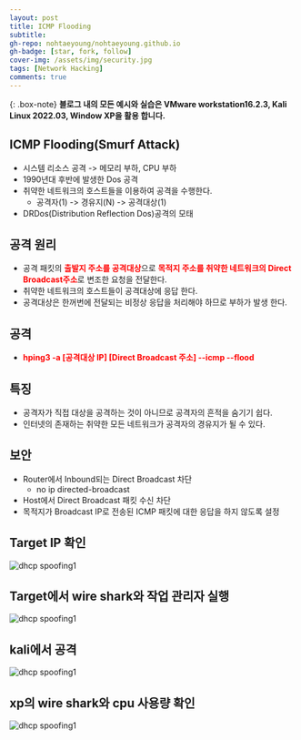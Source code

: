 ```yaml
---
layout: post
title: ICMP Flooding
subtitle: 
gh-repo: nohtaeyoung/nohtaeyoung.github.io
gh-badge: [star, fork, follow]
cover-img: /assets/img/security.jpg
tags: [Network Hacking]
comments: true
---
```



{: .box-note}
<b>블로그 내의 모든 예시와 실습은 VMware workstation16.2.3, Kali Linux 2022.03, Window XP을 활용 합니다.<br></b>


## ICMP Flooding(Smurf Attack)
- 시스템 리소스 공격 -> 메모리 부하, CPU 부하
- 1990년대 후반에 발생한 Dos 공격
- 취약한 네트워크의 호스트들을 이용하여 공격을 수행한다.
  - 공격자(1) -> 경유지(N) -> 공격대상(1)
- DRDos(Distribution Reflection Dos)공격의 모태

## 공격 원리
- 공격 패킷의 <b style="color:red">출발지 주소를 공격대상</b>으로 <b style="color:red">목적지 주소를 취약한 네트워크의 Direct Broadcast주소</b>로 변조한 요청을 전달한다.
- 취약한 네트워크의 호스트들이 공격대상에 응답 한다.
- 공격대상은 한꺼번에 전달되는 비정상 응답을 처리해야 하므로 부하가 발생 한다.

## 공격
- <b style="color:red">hping3 -a [공격대상 IP] [Direct Broadcast 주소] --icmp --flood</b>

## 특징
- 공격자가 직접 대상을 공격하는 것이 아니므로 공격자의 흔적을 숨기기 쉽다.
- 인터넷의 존재하는 취약한 모든 네트워크가 공격자의 경유지가 될 수 있다.

## 보안
- Router에서 Inbound되는 Direct Broadcast 차단
  - no ip directed-broadcast
- Host에서 Direct Broadcast 패킷 수신 차단
- 목적지가 Broadcast IP로 전송된 ICMP 패킷에 대한 응답을 하지 않도록 설정
## Target IP 확인

![dhcp spoofing1](../assets/img/icmp_flooding/icmp_flooding1.png)

## Target에서 wire shark와 작업 관리자 실행

![dhcp spoofing1](../assets/img/icmp_flooding/icmp_flooding2.png)

## kali에서 공격

![dhcp spoofing1](../assets/img/icmp_flooding/icmp_flooding3.png)

## xp의 wire shark와 cpu 사용량 확인

![dhcp spoofing1](../assets/img/icmp_flooding/icmp_flooding4.png)


